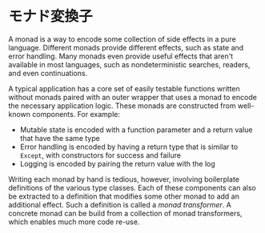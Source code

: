 <!-- # Monad Transformers -->

# モナド変換子

A monad is a way to encode some collection of side effects in a pure language.
Different monads provide different effects, such as state and error handling.
Many monads even provide useful effects that aren't available in most languages, such as nondeterministic searches, readers, and even continuations.

A typical application has a core set of easily testable functions written without monads paired with an outer wrapper that uses a monad to encode the necessary application logic.
These monads are constructed from well-known components.
For example:
 * Mutable state is encoded with a function parameter and a return value that have the same type
 * Error handling is encoded by having a return type that is similar to `Except`, with constructors for success and failure
 * Logging is encoded by pairing the return value with the log
 
Writing each monad by hand is tedious, however, involving boilerplate definitions of the various type classes.
Each of these components can also be extracted to a definition that modifies some other monad to add an additional effect.
Such a definition is called a _monad transformer_.
A concrete monad can be build from a collection of monad transformers, which enables much more code re-use.

